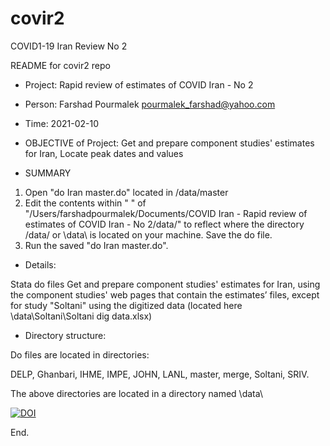 # covir2
COVID1-19 Iran Review No 2

README for covir2 repo

* Project: Rapid review of estimates of COVID Iran - No 2
* Person: Farshad Pourmalek pourmalek_farshad@yahoo.com
* Time: 2021-02-10
* OBJECTIVE of Project: Get and prepare component studies' estimates for Iran, Locate peak dates and values


* SUMMARY 

1. Open "do Iran master.do" located in /data/master
2. Edit the contents within " " of 
"/Users/farshadpourmalek/Documents/COVID Iran - Rapid review of estimates of COVID Iran - No 2/data/"
to reflect where the directory /data/ or \data\ is located on your machine. Save the do file. 
3. Run the saved "do Iran master.do". 


* Details:

Stata do files Get and prepare component studies' estimates for Iran, using the component studies' web pages that contain the estimates’ files, except for study "Soltani" using the digitized data (located here \data\Soltani\Soltani dig data.xlsx)

* Directory structure:

Do files are located in directories: 

DELP, Ghanbari, IHME, IMPE, JOHN, LANL, master, merge, Soltani, SRIV.

The above directories are located in a directory named \data\

[![DOI](https://zenodo.org/badge/344389637.svg)](https://zenodo.org/badge/latestdoi/344389637)

End. 

